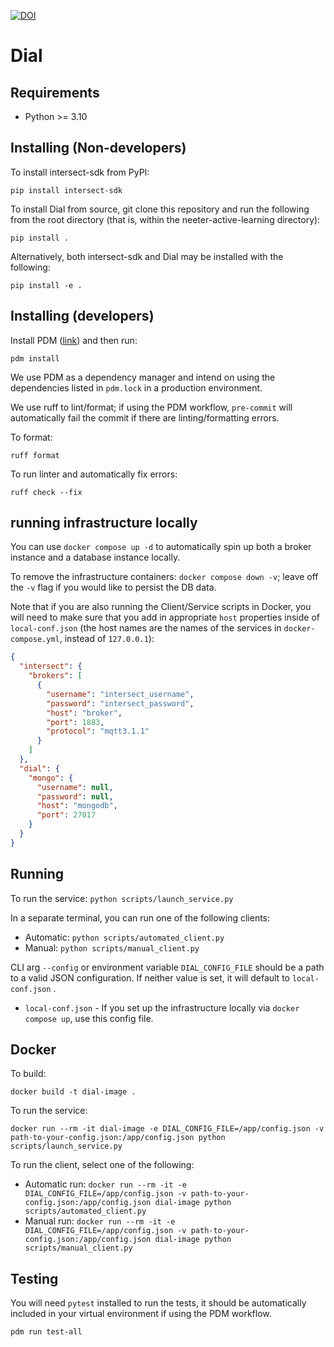 [![DOI](https://zenodo.org/badge/DOI/10.5281/zenodo.14872254.svg)](https://doi.org/10.5281/zenodo.14872254)

# Dial

## Requirements

- Python >= 3.10

## Installing (Non-developers)

To install intersect-sdk from PyPI:

`pip install intersect-sdk`

To install Dial from source, git clone this repository and run the following from the root directory (that is, within the neeter-active-learning directory):

`pip install .`

Alternatively, both intersect-sdk and Dial may be installed with the following:

`pip install -e .`

## Installing (developers)

Install PDM ([link](https://pdm-project.org/en/latest/#installation)) and then run:

`pdm install`

We use PDM as a dependency manager and intend on using the dependencies listed in `pdm.lock` in a production environment.

We use ruff to lint/format; if using the PDM workflow, `pre-commit` will automatically fail the commit if there are linting/formatting errors.

To format:

`ruff format`

To run linter and automatically fix errors:

`ruff check --fix`

## running infrastructure locally

You can use `docker compose up -d` to automatically spin up both a broker instance and a database instance locally.

To remove the infrastructure containers: `docker compose down -v`; leave off the `-v` flag if you would like to persist the DB data.

Note that if you are also running the Client/Service scripts in Docker, you will need to make sure that you add in appropriate `host` properties inside of `local-conf.json` (the host names are the names of the services in `docker-compose.yml`, instead of `127.0.0.1`):

```json
{
  "intersect": {
    "brokers": [
      {
        "username": "intersect_username",
        "password": "intersect_password",
        "host": "broker",
        "port": 1883,
        "protocol": "mqtt3.1.1"
      }
    ]
  },
  "dial": {
    "mongo": {
      "username": null,
      "password": null,
      "host": "mongodb",
      "port": 27017
    }
  }
}

```

## Running

To run the service: `python scripts/launch_service.py`

In a separate terminal, you can run one of the following clients:
  - Automatic: `python scripts/automated_client.py`
  - Manual: `python scripts/manual_client.py`

CLI arg `--config` or environment variable `DIAL_CONFIG_FILE` should be a path to a valid JSON configuration. If neither value is set, it will default to `local-conf.json` .

- `local-conf.json` - If you set up the infrastructure locally via `docker compose up`, use this config file.

## Docker

To build:

`docker build -t dial-image .`

To run the service:

`docker run --rm -it dial-image -e DIAL_CONFIG_FILE=/app/config.json -v path-to-your-config.json:/app/config.json python scripts/launch_service.py`

To run the client, select one of the following:

- Automatic run: `docker run --rm -it -e DIAL_CONFIG_FILE=/app/config.json -v path-to-your-config.json:/app/config.json dial-image python scripts/automated_client.py`
- Manual run: `docker run --rm -it -e DIAL_CONFIG_FILE=/app/config.json -v path-to-your-config.json:/app/config.json dial-image python scripts/manual_client.py`

## Testing

You will need `pytest` installed to run the tests, it should be automatically included in your virtual environment if using the PDM workflow.

`pdm run test-all`
